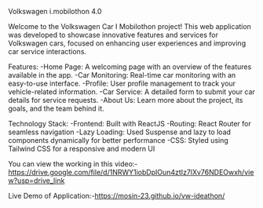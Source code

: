Volkswagen i.mobilothon 4.0

Welcome to the Volkswagen Car I Mobilothon project! This web application was developed to showcase innovative features and services for Volkswagen cars, focused on enhancing user experiences and improving car service interactions.

Features:
-Home Page: A welcoming page with an overview of the features available in the app.
-Car Monitoring: Real-time car monitoring with an easy-to-use interface.
-Profile: User profile management to track your vehicle-related information.
-Car Service: A detailed form to submit your car details for service requests.
-About Us: Learn more about the project, its goals, and the team behind it.

Technology Stack:
-Frontend: Built with ReactJS
-Routing: React Router for seamless navigation
-Lazy Loading: Used Suspense and lazy to load components dynamically for better performance
-CSS: Styled using Tailwind CSS for a responsive and modern UI

You can view the working in this video:-https://drive.google.com/file/d/1NRWY1iobDpIOun4ztIz7lXv76NDEOwxh/view?usp=drive_link

Live Demo of Application:-https://mosin-23.github.io/vw-ideathon/
